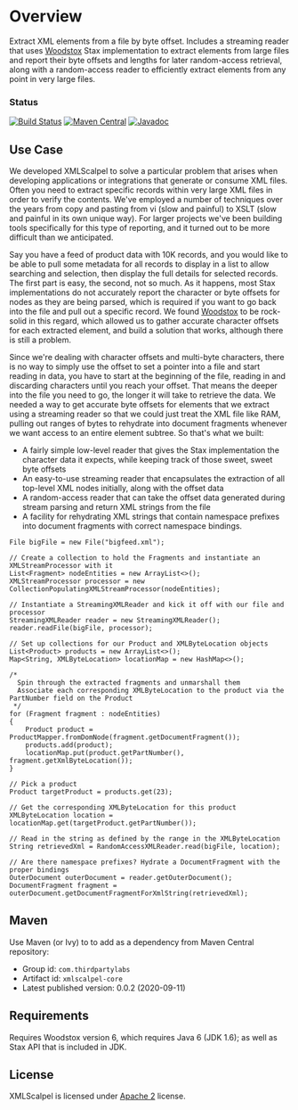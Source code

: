 # Overview

Extract XML elements from a file by byte offset. Includes a streaming reader that uses [Woodstox](https://github.com/FasterXML/woodstox) Stax implementation to extract elements from large files and report their byte offsets and lengths for later random-access retrieval, along with a random-access reader to efficiently extract elements from any point in very large files.

### Status
[![Build Status](https://travis-ci.org/ThirdpartyLabs/XMLScalpel.svg?branch=main)](https://travis-ci.org/ThirdpartyLabs/XMLScalpel)
[![Maven Central](https://img.shields.io/maven-central/v/com.thirdpartylabs/xmlscalpel-core?color=45bf17)](https://search.maven.org/artifact/com.thirdpartylabs/xmlscalpel-core)
[![Javadoc](https://javadoc.io/badge/com.thirdpartylabs/xmlscalpel-core.svg)](http://www.javadoc.io/doc/com.thirdpartylabs/xmlscalpel-core)

## Use Case
We developed XMLScalpel to solve a particular problem that arises when developing applications or integrations that generate 
or consume XML files. Often you need to extract specific records within very large XML files in order to verify 
the contents. We've employed a number of techniques over the years from copy and pasting from vi (slow and painful) to 
XSLT (slow and painful in its own unique way). For larger projects we've been building tools specifically for this type
of reporting, and it turned out to be more difficult than we anticipated. 

Say you have a feed of product data with 10K
records, and you would like to be able to pull some metadata for all records to display in a list to allow searching and 
selection, then display the full details for selected records. The first part is easy, the second, not so much. 
As it happens, most Stax implementations do not accurately report the character or byte offsets for nodes as they are 
being parsed, which is required if you want to go back into the file and pull out a specific record. We found 
[Woodstox](https://github.com/FasterXML/woodstox) to be rock-solid in this regard, which allowed us to gather accurate
character offsets for each extracted element, and build a solution that works, although there is still a problem. 

Since we're dealing with character offsets and multi-byte characters, there is no way to simply use the offset to set 
a pointer into a file and start reading in data, you have to start at the beginning of the file, reading in and
discarding characters until you reach your offset. That means the deeper into the file you need to go, the longer it 
will take to retrieve the data. We needed a way to get accurate byte offsets for elements that we extract using a
streaming reader so that we could just treat the XML file like RAM, pulling out ranges of bytes to rehydrate into 
document fragments whenever we want access to an entire element subtree. So that's what we built:
 
* A fairly simple low-level reader that gives the Stax implementation the character data it expects, while keeping 
track of those sweet, sweet byte offsets
* An easy-to-use streaming reader that encapsulates the extraction of all top-level XML nodes initially, along with the 
offset data 
* A random-access reader that can take the offset data generated during stream parsing and return XML strings from the
file
* A facility for rehydrating XML strings that contain namespace prefixes into document fragments with correct 
namespace bindings.

```
File bigFile = new File("bigfeed.xml");

// Create a collection to hold the Fragments and instantiate an XMLStreamProcessor with it
List<Fragment> nodeEntities = new ArrayList<>();
XMLStreamProcessor processor = new CollectionPopulatingXMLStreamProcessor(nodeEntities);

// Instantiate a StreamingXMLReader and kick it off with our file and processor
StreamingXMLReader reader = new StreamingXMLReader();
reader.readFile(bigFile, processor);

// Set up collections for our Product and XMLByteLocation objects
List<Product> products = new ArrayList<>();
Map<String, XMLByteLocation> locationMap = new HashMap<>();

/*
  Spin through the extracted fragments and unmarshall them
  Associate each corresponding XMLByteLocation to the product via the PartNumber field on the Product
 */
for (Fragment fragment : nodeEntities)
{
    Product product = ProductMapper.fromDomNode(fragment.getDocumentFragment());
    products.add(product);
    locationMap.put(product.getPartNumber(), fragment.getXmlByteLocation());
}

// Pick a product
Product targetProduct = products.get(23);

// Get the corresponding XMLByteLocation for this product
XMLByteLocation location = locationMap.get(targetProduct.getPartNumber());

// Read in the string as defined by the range in the XMLByteLocation
String retrievedXml = RandomAccessXMLReader.read(bigFile, location);

// Are there namespace prefixes? Hydrate a DocumentFragment with the proper bindings
OuterDocument outerDocument = reader.getOuterDocument();
DocumentFragment fragment = outerDocument.getDocumentFragmentForXmlString(retrievedXml);
```
## Maven

Use Maven (or Ivy) to to add as a dependency from Maven Central repository:

* Group id: `com.thirdpartylabs`
* Artifact id: `xmlscalpel-core`
* Latest published version: 0.0.2 (2020-09-11)

## Requirements

Requires Woodstox version 6, which requires Java 6 (JDK 1.6); as well as Stax API that is included in JDK.

## License

XMLScalpel is licensed under [Apache 2](http://www.apache.org/licenses/LICENSE-2.0.txt) license.
